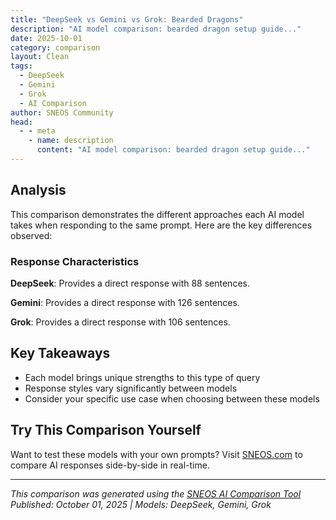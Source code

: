```yaml
---
title: "DeepSeek vs Gemini vs Grok: Bearded Dragons"
description: "AI model comparison: bearded dragon setup guide..."
date: 2025-10-01
category: comparison
layout: Clean
tags:
  - DeepSeek
  - Gemini
  - Grok
  - AI Comparison
author: SNEOS Community
head:
  - - meta
    - name: description
      content: "AI model comparison: bearded dragon setup guide..."
---
```


<ChatComparison
  title="DeepSeek vs Gemini vs Grok: Bearded Dragons"
  prompt="bearded dragon setup guide"
  :responses='{
    "DeepSeek": "Of course! Here is a comprehensive, step-by-step guide to setting up the perfect home for your new bearded dragon.\n\nThis guide is broken down into the essential components: the enclosure, heating, lighting, substrate, and decor.\n\n---\n\n### **Step 1: Choosing the Enclosure (The Vivarium)**\n\nThis is your dragon\u0027s entire world, so size and quality are crucial.\n\n*   **Tank Size:** **Bigger is always better.**\n    *   **Minimum for an adult:** 120-gallon (4ft x 2ft x 2ft). This is the modern, recommended standard.\n    *   **For a juvenile:** You can start with a 40-gallon breeder tank, but be prepared to upgrade quickly. It\u0027s often more cost-effective to buy the adult-size enclosure from the start.\n*   **Tank Type:**\n    *   **Front-Opening Terrarium:** Highly recommended. They are less stressful for your beardie as you aren\u0027t reaching down from above (like a predator). They also hold heat and humidity well.\n    *   **Glass Aquarium:** A common starter option, but screen tops can make it hard to maintain proper heat and humidity.\n    *   **PVC Enclosure:** Excellent for heat and humidity retention, lightweight, and durable.\n\n---\n\n### **Step 2: Heating \u0026 Temperature Gradients**\n\nBearded dragons are ectotherms and need external heat to digest food and regulate their body temperature. You must create a **temperature gradient**.\n\n*   **Basking Spot:** One end of the tank needs a hot, focused basking area.\n    *   **Temperature:** 95-110\u00B0F (35-43\u00B0C) for adults. Juveniles need it on the hotter end (105-110\u00B0F).\n    *   **How to Achieve It:** Use a **Halogen Flood Bulb** (not a colored bulb) in a ceramic dome lamp fixture. Place this over a sturdy basking platform (like a rock or branch) at one end of the tank.\n*   **Cool Side:** The opposite end of the tank should be much cooler.\n    *   **Temperature:** 75-85\u00B0F (24-29\u00B0C).\n    *   This allows your dragon to thermoregulate by moving between the hot and cool areas.\n*   **Nighttime Heating:**\n    *   If your home drops below **~65\u00B0F (18\u00B0C)** at night, you need supplemental heat.\n    *   **Use a Ceramic Heat Emitter (CHE):** These produce heat but no light, so they won\u0027t disrupt your dragon\u0027s sleep cycle. **Never use heat rocks,** as they can cause severe burns.\n*   **Essential Equipment:**\n    *   **Thermostat:** **NON-NEGOTIABLE.** This plugs into your heat source and regulates the temperature, preventing it from overheating and causing injury or fire. A simple on/off thermostat is sufficient for the basking lamp and CHE.\n    *   **Digital Thermometers:** Use one with a probe for the basking spot and another for the cool side. **Do not rely on analog/stick-on gauges,** as they are highly inaccurate.\n\n---\n\n### **Step 3: Lighting (The Most Critical Element)**\n\nProper lighting is not optional; it\u0027s essential for their health.\n\n*   **UVB Lighting:** This allows them to synthesize Vitamin D3, which is critical for absorbing calcium. Without it, they will develop Metabolic Bone Disease (MBD), a fatal and painful condition.\n    *   **Type:** You need a **T5 HO Linear UVB Tube Light.** **Do not use compact/coil bulbs** as they are ineffective.\n    *   **Strength:** A **10.0 or 12%** UVB bulb (like the Arcadia Desert 12% or Zoo Med ReptiSun 10.0 T5 HO).\n    *   **Placement:** Mount the fixture **inside** the enclosure if you have a mesh top (mesh blocks ~40% of UVB), or on top if the mesh is wide. It should span about 1/2 to 2/3 of the tank\u0027s length, overlapping with the basking area.\n    *   **Distance:** Follow the manufacturer\u0027s guidelines, but typically the basking platform should be 12-15 inches away from a T5 HO bulb.\n    *   **Replacement:** Change the UVB bulb every **9-12 months**, even if it hasn\u0027t burned out, as its UV output degrades.\n\n*   **Lighting Schedule:**\n    *   Use a simple timer for both the basking lamp and UVB light.\n    *   **12-14 hours on during the day, 10-12 hours off at night** to simulate a natural day/night cycle.\n\n---\n\n### **Step 4: Substrate (Flooring)**\n\nThis is a topic of debate, but safety should be the priority.\n\n*   **For Beginners \u0026 Juveniles: \u0022Safe and Simple\u0022**\n    *   **Slate/Rock Tiles:** Excellent choice. They hold heat, are easy to clean, and keep nails trimmed.\n    *   **Non-Adhesive Shelf Liner:** Very easy to clean and replace.\n    *   **Paper Towel/Butcher Paper:** The safest, easiest option for quarantine or sick dragons.\n\n*   **Advanced/Loose Substrates (Only for healthy adults in a perfect setup):**\n    *   **50/50 Mix of Topsoil \u0026 Playsand:** A naturalistic option that allows for digging. It must be kept clean to prevent bacteria.\n    *   **Commercial Sandy Mat:** A good compromise that looks natural but is easier to clean.\n\n*   **What to AVOID:**\n    *   **Calcium Sand:** Clumps when wet and can cause fatal impaction.\n    *   **Walnut Shells:** Sharp and dangerous.\n    *   **Any loose substrate for juveniles,** as they are more prone to accidental ingestion and impaction.\n\n---\n\n### **Step 5: Decor \u0026 Enrichment**\n\nA bare tank is a boring and stressful home.\n\n*   **Basking Platform:** A large, flat rock, driftwood, or a sturdy branch directly under the heat lamp.\n*   **Hides:** Provide at least two\u2014one on the warm side and one on the cool side. This gives them a sense of security.\n*   **Climbing Branches:** Beardies love to climb! Secure branches and rocks to create different levels.\n*   **Background:** Applying a background (especially on 3 sides) helps your dragon feel more secure and less exposed.\n\n---\n\n### **Step 6: Feeding \u0026 Hydration**\n\n*   **Food \u0026 Water Dishes:**\n    *   **Salad Bowl:** Use a shallow, sturdy dish for daily greens.\n    *   **Live Feeder Bowl:** A deep, smooth-sided bowl (like a ceramic pet food bowl) to prevent insects like crickets from escaping.\n    *   **Water Bowl:** A shallow water dish is optional. Some dragons will drink from it, but most get their hydration from their food and baths. If you use one, keep it on the cool side to prevent raising humidity too much.\n\n*   **Humidity:**\n    *   Ideal range is **30-40%**. Use a **digital hygrometer** to monitor it.\n    *   High humidity (\u003E50-60%) can lead to respiratory infections. If it\u0027s too high, improve ventilation or use a smaller water bowl.\n\n---\n\n### **Quick Shopping Checklist**\n\n| Category | Essential Item | Recommended Product/Brand |\n| :--- | :--- | :--- |\n| **Enclosure** | 120-Gallon Tank | 4\u0027x2\u0027x2\u0027 PVC or Wood Vivarium |\n| **Heating** | Basking Lamp \u0026 Fixture | Halogen Flood Bulb (75w-150w) in a Dome |\n| | Thermostat | Simple On/Off Thermostat |\n| | Night Heat (if needed) | Ceramic Heat Emitter (CHE) |\n| **Lighting** | UVB Light \u0026 Fixture | T5 HO Linear Fixture with 10.0/12% UVB Tube |\n| **Monitoring** | Thermometers \u0026 Hygrometer | Two Digital Thermometers with Probes |\n| **Substrate** | Flooring | Slate Tile or Non-Adhesive Shelf Liner |\n| **Decor** | Basking Platform, Hides, Branches | Flat Rock, Cork Rounds, Driftwood |\n| **Accessories**| Timer, Food/Water Dishes | Standard Outlet Timer, Ceramic Bowls |\n\n### **Final Setup Steps**\n\n1.  **Assemble \u0026 Place:** Set up the empty enclosure in a quiet, low-traffic area away from direct sunlight and drafts.\n2.  **Install Substrate:** Lay down your chosen substrate.\n3.  **Position Lighting \u0026 Heating:** Install the UVB fixture and basking lamp at one end. **Connect the basking lamp and CHE to the thermostat.**\n4.  **Add Decor:** Place the basking platform, hides, and branches. Ensure everything is stable and can\u0027t fall.\n5.  **Calibrate \u0026 Wait:** Turn everything on and let it run for **at least 24 hours** before introducing your dragon. Monitor the temperatures and humidity closely, adjusting the thermostat and lamp heights until the gradient is perfect.\n\nBy following this guide, you will create a healthy, stimulating, and safe environment where your bearded dragon can thrive for years to come.",
    "Gemini": "Alright, let\u0027s break down how to set up a fantastic home for your bearded dragon! This guide will cover everything from the enclosure itself to heating, lighting, substrate, and even some fun additions.\n\n**I. The Enclosure (The Dragon\u0027s Castle):**\n\n*   **Size:** This is the *most crucial* factor.  Bearded dragons need a lot of space, especially as they grow.\n\n    *   **Baby (Under 6 inches):**  A 20-gallon long tank *can* work temporarily, but you\u0027ll need to upgrade quickly.\n    *   **Juvenile (6-12 inches):** A 40-gallon breeder tank is suitable for a few months.\n    *   **Adult (Over 12 inches):** **Minimum: 4 feet long x 2 feet wide x 2 feet tall (120 gallons).**  Bigger is *always* better.  Think of it this way: more space means more opportunities for thermoregulation, enrichment, and a happier dragon.  A 120-gallon is often called a 4x2x2 or 48x24x24.\n\n*   **Material:** Glass tanks are the most common and affordable.  PVC enclosures are also good (retain heat and humidity better but can be more expensive).  Wood enclosures need to be sealed properly to prevent moisture damage and bacterial growth.\n\n*   **Placement:**\n\n    *   **Avoid direct sunlight:**  While they need UVB, direct sunlight through glass can overheat the enclosure very quickly and be lethal.\n    *   **Quiet area:**  Minimize stress by placing the enclosure in a relatively calm location, away from high-traffic areas, loud noises (speakers, etc.), and vibrations.\n    *   **Sturdy surface:** Make sure the stand or surface holding the tank is strong enough to support the weight of a filled enclosure.\n    *   **Easy access:** You\u0027ll need to easily access the enclosure for cleaning, feeding, and interacting with your dragon.\n\n**II. Heating \u0026 Lighting (Sunshine in a Box):**\n\nThis is the most crucial and often misunderstood aspect of bearded dragon care. Improper heating and lighting can lead to serious health problems like metabolic bone disease (MBD).\n\n*   **Temperature Gradient:** Bearded dragons are cold-blooded and need a temperature gradient to regulate their body temperature.  This means having a hot basking spot on one side and a cooler area on the other.\n\n    *   **Basking Spot:** 100-110\u00B0F (38-43\u00B0C) - Use a digital thermometer with a probe placed *directly* on the basking surface to get an accurate reading.\n    *   **Warm Side:** 85-90\u00B0F (29-32\u00B0C)\n    *   **Cool Side:** 75-80\u00B0F (24-27\u00B0C)\n    *   **Nighttime:** 65-75\u00B0F (18-24\u00B0C).  If it gets colder than this, use a ceramic heat emitter (CHE) to provide supplemental heat without light.\n\n*   **Heating Sources:**\n\n    *   **Basking Bulb:**  A halogen flood bulb is an excellent choice for providing heat.  Adjust the wattage and distance to achieve the correct basking temperature.  Avoid colored bulbs (red, blue, etc.) as they can disrupt their sleep cycle.\n    *   **Ceramic Heat Emitter (CHE):**  Provides heat without light.  Use this at night if the enclosure temperature drops below the ideal range.\n    *   **Heat Mat/Under Tank Heater (UTH):** Generally *not* recommended. Bearded dragons don\u0027t absorb heat well through their bellies.  They are more likely to get burned if they can\u0027t feel the heat effectively.  UTH\u0027s are ok as supplemental heat if monitored carefully and you are experienced.  Best to use CHE, though.\n\n*   **Lighting Sources:**\n\n    *   **UVB Bulb:** *Essential* for vitamin D3 synthesis, which allows them to absorb calcium.  Without UVB, they will develop MBD.\n\n        *   **Type:** Linear UVB is best.  The length should be at least half the length of the enclosure.  T5 UVB bulbs are generally stronger and more effective than T8 bulbs.\n        *   **Placement:**  Mount the UVB bulb *inside* the enclosure, as close to the top as possible.  Mesh screens can significantly reduce UVB output.  The distance from the bulb to the basking spot should be within the manufacturer\u0027s recommended range (usually 10-12 inches for a T5 bulb).  Do not put glass or plastic between the bulb and the dragon.\n        *   **Replacement:**  UVB bulbs lose their effectiveness over time, even if they still produce visible light.  Replace T5 UVB bulbs every 12 months and T8 bulbs every 6 months.\n        *   **Brands:**  Arcadia and ReptiSun are reputable brands.  Avoid cheaper, generic UVB bulbs.\n\n    *   **Daylight Bulb (Optional):** A bright white light can help to illuminate the enclosure and make it more visually appealing.  This is not essential if you have adequate heating and UVB.\n\n*   **Monitoring:**\n\n    *   **Digital Thermometers with Probes:**  Use at least two: one for the basking spot and one for the cool side.\n    *   **Hygrometer:**  A hygrometer measures humidity.  Bearded dragons need low humidity (30-40%).\n\n**III. Substrate (What They Walk On):**\n\n*   **Safe Options:**\n\n    *   **Paper Towels/Newspaper:** Easy to clean and good for quarantine or young dragons.\n    *   **Tile:**  Easy to clean, provides a good basking surface, and helps wear down their nails.  Rough textured tile is best.\n    *   **Reptile Carpet:**  Easy to clean but can harbor bacteria if not cleaned regularly.\n    *   **Bioactive Substrate:** A more advanced setup that mimics their natural environment, using a mixture of organic topsoil, play sand, and other materials. Requires more maintenance.\n\n*   **Substrates to Avoid:**\n\n    *   **Sand (Especially Calcium Sand):** High risk of impaction (blockage of the digestive tract) if ingested.  Calcium sand can also bind to calcium in their bodies and make MBD worse.\n    *   **Wood Shavings (Cedar, Pine):**  Contain oils that can be harmful to reptiles.\n    *   **Walnut Shells:**  Can cause impaction if ingested.\n    *   **Gravel:**  Difficult to clean and can cause impaction.\n\n**IV. Enrichment \u0026 Accessories (Making it Home):**\n\n*   **Basking Platform:**  A sturdy rock, branch, or piece of wood under the basking bulb.  Make sure it\u0027s stable and can support the dragon\u0027s weight.\n*   **Hiding Place:**  A cave, half-log, or other enclosure where the dragon can feel secure and escape the light.  One on the warm side and one on the cool side is ideal.\n*   **Climbing Branches:**  Encourage natural behaviors and provide exercise.  Make sure they are sturdy and won\u0027t fall over.\n*   **Food Bowl:**  A shallow dish for insects.\n*   **Water Bowl:**  A shallow dish with fresh water.  Bearded dragons don\u0027t drink often, but it\u0027s important to have water available.  Consider a dripper or mister to encourage drinking.\n*   **Decorations (Optional):**  Fake plants, rocks, and other decorations can add visual appeal and provide enrichment.  Make sure they are non-toxic and easy to clean.  Avoid small items that could be ingested.\n*   **Dig Box:** a container with a substrate suitable for digging, like playsand.\n\n**V. Setting Up the Enclosure (Putting it All Together):**\n\n1.  **Clean the Enclosure:** Thoroughly clean the enclosure with a reptile-safe disinfectant.\n2.  **Install Substrate:**  Place the chosen substrate in the enclosure.\n3.  **Set Up Heating \u0026 Lighting:**  Install the basking bulb, CHE (if needed), and UVB bulb according to the manufacturer\u0027s instructions.  Use timers to automate the lighting schedule (12-14 hours of light per day).\n4.  **Place Basking Platform:**  Position the basking platform under the basking bulb, ensuring it\u0027s at the correct distance to achieve the desired basking temperature.\n5.  **Add Hiding Places:**  Place a hiding place on both the warm and cool sides of the enclosure.\n6.  **Provide Food \u0026 Water:**  Place the food and water bowls in easily accessible locations.\n7.  **Monitor Temperatures:**  Turn on the heating and lighting and monitor the temperatures in the enclosure for several hours to ensure they are within the correct range.  Adjust the wattage of the bulbs or the distance to the basking spot as needed.\n8.  **Add Enrichment:**  Place climbing branches, decorations, and other enrichment items in the enclosure.\n9.  **Introduce Your Dragon (After a Week of Testing):**  Once you\u0027re confident that the environment is stable and correct, you can introduce your bearded dragon to their new home.  Allow them to explore and acclimate to their surroundings.\n\n**VI. Important Considerations:**\n\n*   **Quarantine:** If you\u0027re introducing a new bearded dragon to an existing one, quarantine the new dragon in a separate enclosure for at least 30-60 days to monitor for signs of illness.\n*   **Veterinarian:** Find a reptile veterinarian in your area and schedule a check-up for your bearded dragon.\n*   **Diet:**  Research a proper diet for your bearded dragon.  It should consist of live insects (crickets, roaches, mealworms) and leafy greens (collard greens, mustard greens, turnip greens).\n*   **Handling:**  Handle your bearded dragon gently and regularly to socialize them.\n*   **Research:**  Continue to research bearded dragon care.  There\u0027s always more to learn!\n*   **Impaction Risks:** Although you can decrease the risk of impaction, it is still a possibility if you use any loose substrate. Always monitor your dragon and watch out for any signs of impaction.\n\n**VII. Troubleshooting:**\n\n*   **Basking Spot Too Hot:** Raise the basking bulb or use a lower wattage bulb.\n*   **Basking Spot Too Cold:** Lower the basking bulb or use a higher wattage bulb.\n*   **Enclosure Too Humid:** Increase ventilation, use a dehumidifier, or switch to a different substrate.\n*   **Dragon Not Eating:** Could be due to stress, improper temperatures, or illness. Consult a veterinarian.\n*   **Dragon Lethargic:** Could be due to improper temperatures, MBD, or illness. Consult a veterinarian.\n\nThis guide provides a comprehensive overview of setting up a bearded dragon enclosure. Remember to prioritize the health and well-being of your dragon and consult with a veterinarian or experienced reptile keeper if you have any questions or concerns.  Good luck!\n",
    "Grok": "Setting up a proper habitat for a bearded dragon is crucial for their health, happiness, and longevity. Bearded dragons, native to the arid regions of Australia, require specific conditions that mimic their natural environment. Below is a comprehensive setup guide for creating an ideal enclosure for your bearded dragon.\n\n---\n\n### **1. Enclosure Size and Type**\n- **Tank Size**: \n  - Baby bearded dragons (up to 10 inches): Minimum 20-gallon tank.\n  - Juvenile bearded dragons (10-16 inches): Minimum 40-gallon breeder tank.\n  - Adult bearded dragons (16-24 inches): Minimum 75-120 gallon tank (4 feet long x 2 feet wide x 2 feet high is ideal).\n  - Bigger is always better; they need space to move, bask, and explore.\n- **Type**: Glass vivariums or custom-built enclosures work well. Ensure good ventilation to prevent humidity buildup.\n- **Lid**: Use a secure screen lid for ventilation and to allow UVB light penetration.\n\n**Note**: Avoid small starter kits; they are often too small and lack proper equipment.\n\n---\n\n### **2. Lighting**\nBearded dragons require two types of lighting: UVB for health and basking light for heat.\n\n- **UVB Lighting**:\n  - Essential for calcium absorption and preventing Metabolic Bone Disease (MBD).\n  - Use a high-quality UVB bulb, such as the Zoo Med ReptiSun 10.0 T5 HO or Arcadia 12% Desert UVB bulb.\n  - Mount the UVB bulb inside the tank (not on top of a screen, as screens can block UVB rays) at a distance of 6-12 inches from the basking spot.\n  - Replace UVB bulbs every 6-12 months, as their effectiveness diminishes even if they still emit light.\n- **Basking Light (Heat Source)**:\n  - Use a halogen or incandescent bulb to create a basking spot.\n  - Wattage depends on tank size and ambient room temperature (usually 50-75 watts for smaller tanks, 100-150 watts for larger ones).\n  - Position the light to create a temperature gradient (see Temperature section below).\n- **Light Cycle**: Provide 12-14 hours of light per day and 10-12 hours of darkness to mimic a natural day/night cycle. Use a timer for consistency.\n- **No Colored or Red Lights**: Avoid using colored or red bulbs at night, as they can disrupt sleep. If additional heat is needed at night, use a ceramic heat emitter (see below).\n\n---\n\n### **3. Temperature and Heat**\nBearded dragons are ectothermic (cold-blooded) and rely on external heat sources to regulate their body temperature. A proper temperature gradient is essential.\n\n- **Basking Spot**: 95-110\u00B0F (35-43\u00B0C) for adults; 100-110\u00B0F (38-43\u00B0C) for babies and juveniles.\n- **Cool Side**: 75-85\u00B0F (24-29\u00B0C) for all ages.\n- **Nighttime Temperature**: 65-75\u00B0F (18-24\u00B0C). If the temperature drops below this, use a ceramic heat emitter (CHE), which provides heat without light to avoid disrupting their sleep.\n- **Measurement**: Use digital thermometers with probes or an infrared temperature gun to monitor temperatures accurately at basking and cool zones. Avoid stick-on thermometers, as they are often inaccurate.\n- **Gradient**: Arrange the tank so one side is hot (basking) and the other is cooler, allowing the dragon to self-regulate.\n\n**Note**: Do NOT use heat rocks; they can cause burns as they heat unevenly.\n\n---\n\n### **4. Humidity**\n- Bearded dragons come from arid environments and require low humidity.\n- **Ideal Range**: 20-40% humidity.\n- **Monitoring**: Use a digital hygrometer to measure humidity levels.\n- **Ventilation**: Ensure proper airflow to prevent mold and respiratory issues. Avoid covering the tank completely.\n- **Bathing**: Provide occasional baths (1-2 times per week) for hydration and to assist with shedding, but avoid excessive moisture in the tank.\n\n**Note**: Too much humidity can lead to respiratory infections. If humidity is too high, reduce water bowls or increase ventilation.\n\n---\n\n### **5. Substrate (Flooring)**\nThe substrate is the material covering the bottom of the tank. Choosing the right one is important for safety and cleanliness.\n\n- **Recommended Substrates**:\n  - **Tile (Slate or Ceramic)**: Easy to clean, retains heat, and provides a natural surface for nail filing. Highly recommended for all ages.\n  - **Paper Towels or Newspaper**: Good for babies/juveniles or during quarantine as they are inexpensive and easy to replace.\n  - **Reptile Carpet**: Safe and reusable, though it can harbor bacteria if not cleaned regularly.\n- **Substrates to Avoid**:\n  - **Loose Substrates (Sand, Wood Chips, etc.)**: These pose a high risk of impaction (blockage in the digestive system) if ingested, especially for babies and juveniles. Avoid calci-sand, walnut shell, or any loose material.\n- If you choose a loose substrate for adults (like a sand/soil mix for digging), ensure it is only in a specific area and monitor your dragon closely.\n\n---\n\n### **6. Decor and Enrichment**\nBearded dragons need a stimulating environment to explore and feel secure.\n\n- **Basking Spot**: Provide a sturdy rock, branch, or platform under the basking light where the dragon can climb and soak up heat. Ensure it\u2019s stable and won\u2019t tip over.\n- **Hides**: Include at least two hides\u2014one on the hot side and one on the cool side\u2014for security and stress relief.\n- **Climbing Structures**: Add branches, rocks, or hammocks for climbing and exploration.\n- **Plants**: Use artificial plants for decor as live plants can increase humidity and may be eaten. If using live plants, ensure they are non-toxic (e.g., aloe, haworthia).\n- **Digging Area (Optional)**: For adults, a small area with a safe substrate mix (like topsoil and play sand) can encourage natural digging behavior.\n\n**Safety Tip**: Secure all decor to prevent it from falling and injuring your bearded dragon.\n\n---\n\n### **7. Diet and Feeding Setup**\n- **Food and Water Bowls**:\n  - Use shallow, heavy bowls to prevent tipping.\n  - Place food bowls on the cool side to avoid spoilage from heat.\n  - Provide a small water bowl for drinking, though bearded dragons often get hydration from food and baths.\n- **Diet**: Bearded dragons are omnivorous, and their diet changes with age.\n  - Babies (0-5 months): 70-80% insects (dubia roaches, crickets), 20-30% greens.\n  - Juveniles (5-12 months): 50% insects, 50% greens.\n  - Adults (12\u002B months): 20-30% insects, 70-80% greens.\n  - Dust insects with calcium powder (with D3) 4-5 times per week and a multivitamin 1-2 times per week.\n- **Feeding**: Feed babies 2-3 times daily, juveniles 1-2 times daily, and adults 1 time daily or every other day.\n\n---\n\n### **8. Cleaning and Maintenance**\n- **Daily**: Spot clean feces, uneaten food, and debris. Refill water as needed.\n- **Weekly**: Wipe down surfaces with a reptile-safe disinfectant (e.g., F10 or diluted vinegar solution). Wash and sanitize bowls.\n- **Monthly**: Deep clean the entire enclosure and replace or thoroughly clean reusable substrates like reptile carpet.\n- **Shedding**: Bearded dragons shed their skin regularly. Assist by providing baths and maintaining proper humidity during shedding, but do not pull off skin unless it\u2019s causing issues (consult a vet if stuck shed persists).\n\n---\n\n### **9. Health and Safety Considerations**\n- **Quarantine**: If introducing a new bearded dragon, quarantine them in a separate tank for at least 30-60 days to prevent spreading parasites or illness.\n- **Vet Checkups**: Schedule regular checkups with a reptile-experienced veterinarian to monitor health.\n- **Signs of Stress or Illness**: Watch for lethargy, loss of appetite, abnormal stool, or respiratory issues. Address any concerns promptly.\n- **Handling**: Handle your bearded dragon gently and support their body. Wash hands before and after handling to prevent disease transmission (like salmonella).\n\n---\n\n### **10. Additional Tips**\n- **Research**: Continuously educate yourself on bearded dragon care as new information and products become available.\n- **Budget**: Be prepared for initial setup costs ($200-$500\u002B) and ongoing expenses for food, lighting, and vet care.\n- **Interaction**: Spend time with your bearded dragon to build trust, but avoid over-handling, especially with new or young dragons.\n- **Lifespan**: With proper care, bearded dragons can live 10-15 years or more, so commit to long-term care.\n\n---\n\n### **Sample Shopping List for Bearded Dragon Setup**\n- Enclosure (appropriate size)\n- UVB light and fixture (e.g., Zoo Med ReptiSun 10.0 T5 HO)\n- Basking light and fixture (halogen or incandescent bulb)\n- Ceramic heat emitter (if needed for nighttime heat)\n- Digital thermometer and hygrometer\n- Substrate (tile, paper towels, or reptile carpet)\n- Basking rock or platform\n- Hides (at least 2)\n- Food and water bowls\n- Decor (branches, hammocks, artificial plants)\n- Calcium powder and multivitamin supplement\n- Reptile-safe disinfectant\n- Timer for lights\n\n---\n\nBy following this guide, you\u2019ll create a safe, comfortable, and stimulating environment for your bearded dragon to thrive. If you have specific questions about your setup or your dragon\u2019s behavior, feel free to ask! You can also consult with a"
  }'
  published-date="17:12"
/>

## Analysis

This comparison demonstrates the different approaches each AI model takes when responding to the same prompt. Here are the key differences observed:

### Response Characteristics

**DeepSeek**: Provides a direct response with 88 sentences. 

**Gemini**: Provides a direct response with 126 sentences. 

**Grok**: Provides a direct response with 106 sentences. 

## Key Takeaways

- Each model brings unique strengths to this type of query
- Response styles vary significantly between models
- Consider your specific use case when choosing between these models

## Try This Comparison Yourself

Want to test these models with your own prompts? Visit [SNEOS.com](https://sneos.com) to compare AI responses side-by-side in real-time.

---

*This comparison was generated using the [SNEOS AI Comparison Tool](https://sneos.com)*
*Published: October 01, 2025 | Models: DeepSeek, Gemini, Grok*
